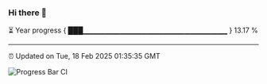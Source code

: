 ### Hi there 👋

⏳ Year progress { ███▁▁▁▁▁▁▁▁▁▁▁▁▁▁▁▁▁▁▁▁▁▁▁▁▁▁▁ } 13.17 %

---

⏰ Updated on Tue, 18 Feb 2025 01:35:35 GMT

![Progress Bar CI](https://github.com/liununu/liununu/workflows/Progress%20Bar%20CI/badge.svg)
